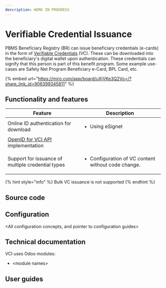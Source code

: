 ```yaml
---
description: WORK IN PROGRESS
---
```


# Verifiable Credential Issuance

PBMS Beneficiary Registry (BR) can issue beneficiary credentials (e-cards) in the form of [Verifiable Credentials](https://www.w3.org/TR/vc-data-model/) (VC). These can be downloaded into the beneficiary's digital wallet upon authentication. These credentials can signify that this person is part of this benefit program. Some example use-cases are  Safety Net Program Beneficiary e-Card, BPL Card, etc.

{% embed url="https://miro.com/app/board/uXjVKe3Q2Vo=/?share_link_id=906399345811" %}

## Functionality and features

| Feature                                                                                                         | Description                                                         |
| --------------------------------------------------------------------------------------------------------------- | ------------------------------------------------------------------- |
| Online ID authentication for download                                                                           | <ul><li>Using eSignet</li></ul>                                     |
| [OpenID for VCI API](https://openid.net/specs/openid-4-verifiable-credential-issuance-1\_0.html) implementation |                                                                     |
| Support for issuance of multiple credential types                                                               | <ul><li>Configuration of VC content without code change. </li></ul> |

{% hint style="info" %}
Bulk VC issuance is not supported&#x20;
{% endhint %}

## Source code

## Configuration

\<All configuration concepts, and pointer to configuration guides>

## Technical documentation

VCI uses Odoo modules:

* \<module names>

## User guides

##

##
